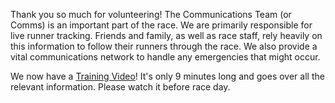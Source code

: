 Thank you so much for volunteering! The Communications Team (or Comms) is an important part of the race. We are primarily responsible for live runner tracking. Friends and family, as well as race staff, rely heavily on this information to follow their runners through the race. We also provide a vital communications network to handle any emergencies that might occur.

We now have a [Training Video](https://www.youtube.com/watch?v=mCpZaqZhhuE)! It's only 9 minutes long and goes over all the relevant information. Please watch it before race day.
